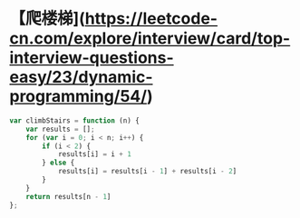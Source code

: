 # 【爬楼梯](https://leetcode-cn.com/explore/interview/card/top-interview-questions-easy/23/dynamic-programming/54/)

```js
var climbStairs = function (n) {
    var results = [];
    for (var i = 0; i < n; i++) {
        if (i < 2) {
            results[i] = i + 1
        } else {
            results[i] = results[i - 1] + results[i - 2]
        }
    }
    return results[n - 1]
};
```